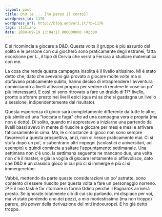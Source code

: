 ```yaml
---
layout: post
title: DnD (e ... [ho perso il conto])
wordpress_id: 1176
wordpress_url: http://blog.andvari.it/?p=1176
tags: italiano
date: 2008-09-19 13:04:17.000000000 +02:00
---
```

E si ricomincia a giocare a D&amp;D. Questa volta il gruppo è più assurdo del solito e le persone con cui giocherò sono praticamente degli estranei, fatta eccezione per L., il tipo di Cervia che verrà a Ferrara a studiare matematica con me.

La cosa che rende questa campagna insolita è il livello altissimo. Mi è stato detto che, dato che avevano già provato a giocare molte volte ma si stufavano praticamente subito, hanno deciso di intraprendere l'avventura cominciando a livelli altissimi proprio per vedere di rendere le cose un po' più interessanti. E così mi sono ritrovato a fare un druido di 17° livello, pronto a sforare presto nei livelli epici (qua mi sa che si guadagna un livello a sessione, indipendentemente dal risultato).

Questa esperienza di gioco sarà completamente differente da tutte le altre, più simile ad una "toccata e fuga" che ad una campagna vera e propria (ma non è detto). Di solito, quando mi apprestavo a iniziarne una partendo da livelli bassi avevo in mente di riuscire a giocare per mesi e mesi e arrivare faticosamente in cima. Ma, le circostanze di gioco non sono sempre favorevoli a questa prospettiva, anzi, non si riesce praticamente mai. Ci si stufa dopo un po', o subentrano altri impegni (scolastici e universitari, ad esempio) e quindi comincia a saltare l'appuntamento settimanale. Una settimana non c'è uno, la settimana seguente ne mancano due, una volta non c'è il master, e già la voglia di giocare lentamente si affievolisce, dato che D&amp;D è un classico gioco in cui più ci si immerge e più ci si immergerebbe.

Vabbé, mettendo da parte queste considerazioni un po' astratte, sono contento di essere riuscito per questa volta a fare un personaggio norreno. :P E il mio task è far ritornare in forma Odino perché il Ragnarök arriverà presto. Se ignorate totalmente ciò di cui sto parlando, mi dispiace per voi, ma vi state perdendo uno dei pezzi, a mio modestissimo (ma non troppo) parere, più <em>power</em> della derivazione dei miti indoeuropei. E ho già detto troppo.
